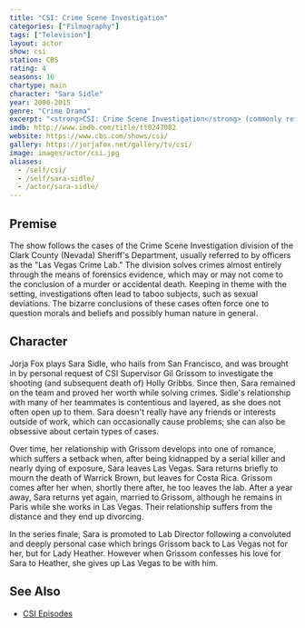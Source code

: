 ```yaml
---
title: "CSI: Crime Scene Investigation"
categories: ["Filmography"]
tags: ["Television"]
layout: actor
show: csi
station: CBS
rating: 4
seasons: 16
chartype: main
character: "Sara Sidle"
year: 2000-2015
genre: "Crime Drama"
excerpt: "<strong>CSI: Crime Scene Investigation</strong> (commonly referred to as CSI) was a popular, Emmy Award-winning CBS television series that trails the investigations of a team of Las Vegas forensic scientists as they unveil the circumstances behind mysterious and unusual deaths and crimes committed.</p><p>CSI aired for 15 seasons, from 2000-15, and concluded with a 2 hour movie in the 2015-16 season."
imdb: http://www.imdb.com/title/tt0247082
website: https://www.cbs.com/shows/csi/
gallery: https://jorjafox.net/gallery/tv/csi/
image: images/actor/csi.jpg
aliases:
  - /self/csi/
  - /self/sara-sidle/
  - /actor/sara-sidle/
---
```


## Premise

The show follows the cases of the Crime Scene Investigation division of the Clark County (Nevada) Sheriff's Department, usually referred to by officers as the "Las Vegas Crime Lab." The division solves crimes almost entirely through the means of forensics evidence, which may or may not come to the conclusion of a murder or accidental death. Keeping in theme with the setting, investigations often lead to taboo subjects, such as sexual deviations. The bizarre conclusions of these cases often force one to question morals and beliefs and possibly human nature in general.

## Character

Jorja Fox plays Sara Sidle, who hails from San Francisco, and was brought in by personal request of CSI Supervisor Gil Grissom to investigate the shooting (and subsequent death of) Holly Gribbs. Since then, Sara remained on the team and proved her worth while solving crimes. Sidle's relationship with many of her teammates is contentious and layered, as she does not often open up to them. Sara doesn't really have any friends or interests outside of work, which can occasionally cause problems; she can also be obsessive about certain types of cases.

Over time, her relationship with Grissom develops into one of romance, which suffers a setback when, after being kidnapped by a serial killer and nearly dying of exposure, Sara leaves Las Vegas. Sara returns briefly to mourn the death of Warrick Brown, but leaves for Costa Rica. Grissom comes after her when, shortly there after, he too leaves the lab. After a year away, Sara returns yet again, married to Grissom, although he remains in Paris while she works in Las Vegas. Their relationship suffers from the distance and they end up divorcing.

In the series finale, Sara is promoted to Lab Director following a convoluted and deeply personal case which brings Grissom back to Las Vegas not for her, but for Lady Heather. However when Grissom confesses his love for Sara to Heather, she gives up Las Vegas to be with him.

## See Also

* [CSI Episodes](/library/actor/csi-episodes/)
